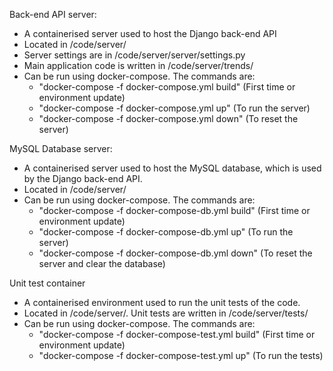 Back-end API server:
- A containerised server used to host the Django back-end API
- Located in /code/server/
- Server settings are in /code/server/server/settings.py
- Main application code is written in /code/server/trends/
- Can be run using docker-compose. The commands are:
    - "docker-compose -f docker-compose.yml build" (First time or environment update)
    - "docker-compose -f docker-compose.yml up" (To run the server)
    - "docker-compose -f docker-compose.yml down" (To reset the server)

MySQL Database server:
- A containerised server used to host the MySQL database, which is used by the Django back-end API.
- Located in /code/server/
- Can be run using docker-compose. The commands are:
    - "docker-compose -f docker-compose-db.yml build" (First time or environment update)
    - "docker-compose -f docker-compose-db.yml up" (To run the server)
    - "docker-compose -f docker-compose-db.yml down" (To reset the server and clear the database)
    
Unit test container
- A containerised environment used to run the unit tests of the code.
- Located in /code/server/. Unit tests are written in /code/server/tests/
- Can be run using docker-compose. The commands are:
    - "docker-compose -f docker-compose-test.yml build" (First time or environment update)
    - "docker-compose -f docker-compose-test.yml up" (To run the tests)